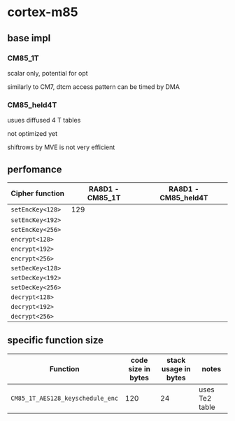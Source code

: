 # cortex-m85



## base impl

### CM85_1T

scalar only, potential for opt

similarly to CM7, dtcm access pattern can be timed by DMA

### CM85_held4T

usues diffused 4 T tables

not optimized yet

shiftrows by MVE is not very efficient

## perfomance

| Cipher function  | RA8D1 - CM85_1T  | RA8D1 - CM85_held4T |
|------------------|------------------|------------------|
| `setEncKey<128>` | 129 |  |
| `setEncKey<192>` |  |  |
| `setEncKey<256>` |  |  |
| `encrypt<128>`   |  |  |
| `encrypt<192>`   |  |  |
| `encrypt<256>`   |  |  |
| `setDecKey<128>` |  |  |
| `setDecKey<192>` |  |  |
| `setDecKey<256>` |  |  |
| `decrypt<128>`   |  |  |
| `decrypt<192>`   |  |  |
| `decrypt<256>`   |  |  |

## specific function size

| Function | code size in bytes | stack usage in bytes | notes |
|----------|--------------------|----------------------|-------|
| `CM85_1T_AES128_keyschedule_enc` | 120 | 24 | uses Te2 table |